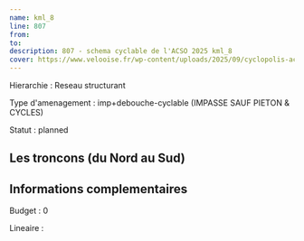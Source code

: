 ```yaml
---
name: kml_8 
line: 807
from: 
to:  
description: 807 - schema cyclable de l'ACSO 2025 kml_8 
cover: https://www.velooise.fr/wp-content/uploads/2025/09/cyclopolis-acso-default.jpg
---
```

Hierarchie : Reseau structurant

Type d'amenagement : imp+debouche-cyclable (IMPASSE SAUF PIETON & CYCLES)

Statut : planned

## Les troncons (du Nord au Sud)

## Informations complementaires

Budget  : 0 

Lineaire :

